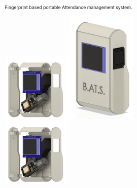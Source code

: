 Fingerprint based portable Attendance management system.

<img src="https://github.com/Sid346/BATS/blob/master/3.png" alt="drawing" width="200"/>
<img src="https://github.com/Sid346/BATS/blob/master/5.png" alt="drawing" width="200"/>
<img src="https://github.com/Sid346/BATS/blob/master/3.png" alt="drawing" width="200"/>
